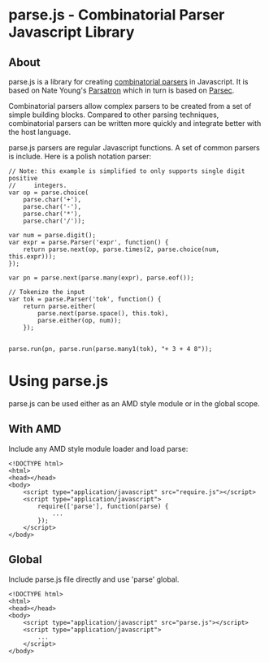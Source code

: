 # parse.js - Combinatorial Parser Javascript Library #

## About ##
parse.js is a library for creating [combinatorial parsers][CombinatorialParsers] in Javascript. 
It is based on Nate Young's [Parsatron][Parsatron] which in turn is based on
[Parsec][Parsec]. 

Combinatorial parsers allow complex parsers to be created from a set of simple
building blocks. Compared to other parsing techniques, combinatorial parsers
can be written more quickly and integrate better with the host language.

parse.js parsers are regular Javascript functions. A set of common parsers is
include. Here is a polish notation parser:

    // Note: this example is simplified to only supports single digit positive
    //     integers.
    var op = parse.choice(
        parse.char('+'),
        parse.char('-'),
        parse.char('*'),
        parse.char('/'));
    
    var num = parse.digit();
    var expr = parse.Parser('expr', function() {
        return parse.next(op, parse.times(2, parse.choice(num, this.expr)));
    });
    
    var pn = parse.next(parse.many(expr), parse.eof());
    
    // Tokenize the input
    var tok = parse.Parser('tok', function() {
        return parse.either(
            parse.next(parse.space(), this.tok),
            parse.either(op, num));
        });
        
    
    parse.run(pn, parse.run(parse.many1(tok), "+ 3 + 4 8"));


# Using parse.js #
parse.js can be used either as an AMD style module or in the global scope.

## With AMD ##
Include any AMD style module loader and load parse:

    <!DOCTYPE html>
    <html>
    <head></head>
    <body>
        <script type="application/javascript" src="require.js"></script>
        <script type="application/javascript">
            require(['parse'], function(parse) {
                ...
            });
        </script>
    </body>

## Global ##
Include parse.js file directly and use 'parse' global.

    <!DOCTYPE html>
    <html>
    <head></head>
    <body>
        <script type="application/javascript" src="parse.js"></script>
        <script type="application/javascript">
            ...
        </script>
    </body>


[CombinatorialParsers]: http://en.wikipedia.org/wiki/Parser_combinator
[Parsatron]: https://github.com/youngnh/parsatron
[Parsec]: http://legacy.cs.uu.nl/daan/parsec.html